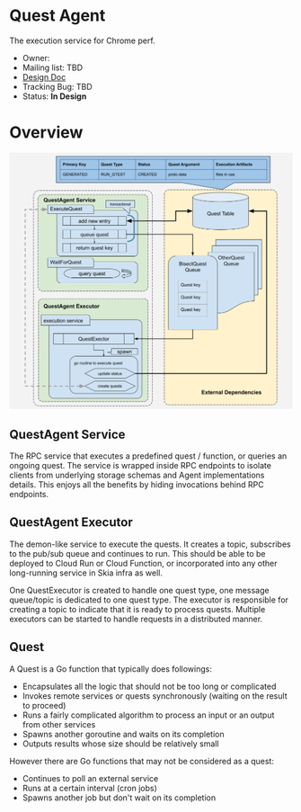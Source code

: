 # Quest Agent

The execution service for Chrome perf.

- Owner:
- Mailing list: TBD
- [Design Doc](go/quest-agent-dd)
- Tracking Bug: TBD
- Status: **In Design**

# Overview

![image](./images/quest.agent.overview.png)

## QuestAgent Service

The RPC service that executes a predefined quest / function, or queries an
ongoing quest. The service is wrapped inside RPC endpoints to isolate clients
from underlying storage schemas and Agent implementations details. This enjoys
all the benefits by hiding invocations behind RPC endpoints.

## QuestAgent Executor

The demon-like service to execute the quests. It creates a topic, subscribes to
the pub/sub queue and continues to run. This should be able to be deployed to
Cloud Run or Cloud Function, or incorporated into any other long-running
service in Skia infra as well.

One QuestExecutor is created to handle one quest type, one message queue/topic
is dedicated to one quest type. The executor is responsible for creating a
topic to indicate that it is ready to process quests. Multiple executors can be
started to handle requests in a distributed manner.

## Quest

A Quest is a Go function that typically does followings:

- Encapsulates all the logic that should not be too long or complicated
- Invokes remote services or quests synchronously (waiting on the result to
  proceed)
- Runs a fairly complicated algorithm to process an input or an output from
  other services
- Spawns another goroutine and waits on its completion
- Outputs results whose size should be relatively small

However there are Go functions that may not be considered as a quest:

- Continues to poll an external service
- Runs at a certain interval (cron jobs)
- Spawns another job but don't wait on its completion

